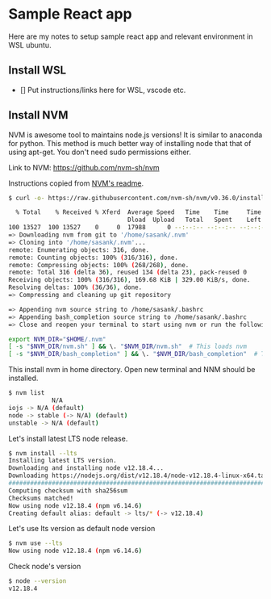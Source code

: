 # Sample React app

Here are my notes to setup sample react app and relevant environment in WSL ubuntu.

## Install WSL

- [] Put instructions/links here for WSL, vscode etc.

## Install NVM

NVM is awesome tool to maintains node.js versions! It is similar to anaconda for python. This method is much better way of installing node that that of using apt-get. You don't need sudo permissions either.

Link to NVM: https://github.com/nvm-sh/nvm

Instructions copied from [NVM's readme](https://github.com/nvm-sh/nvm#install--update-script).

```bash
$ curl -o- https://raw.githubusercontent.com/nvm-sh/nvm/v0.36.0/install.sh | bash

  % Total    % Received % Xferd  Average Speed   Time    Time     Time  Current
                                 Dload  Upload   Total   Spent    Left  Speed
100 13527  100 13527    0     0  17988      0 --:--:-- --:--:-- --:--:-- 17964
=> Downloading nvm from git to '/home/sasank/.nvm'
=> Cloning into '/home/sasank/.nvm'...
remote: Enumerating objects: 316, done.
remote: Counting objects: 100% (316/316), done.
remote: Compressing objects: 100% (268/268), done.
remote: Total 316 (delta 36), reused 134 (delta 23), pack-reused 0
Receiving objects: 100% (316/316), 169.68 KiB | 329.00 KiB/s, done.
Resolving deltas: 100% (36/36), done.
=> Compressing and cleaning up git repository

=> Appending nvm source string to /home/sasank/.bashrc
=> Appending bash_completion source string to /home/sasank/.bashrc
=> Close and reopen your terminal to start using nvm or run the following to use it now:

export NVM_DIR="$HOME/.nvm"
[ -s "$NVM_DIR/nvm.sh" ] && \. "$NVM_DIR/nvm.sh"  # This loads nvm
[ -s "$NVM_DIR/bash_completion" ] && \. "$NVM_DIR/bash_completion"  # This loads nvm bash_completion
```

This install nvm in home directory. Open new terminal and NNM should be installed.

```bash
$ nvm list
            N/A
iojs -> N/A (default)
node -> stable (-> N/A) (default)
unstable -> N/A (default)
```

Let's install latest LTS node release.

```bash
$ nvm install --lts
Installing latest LTS version.
Downloading and installing node v12.18.4...
Downloading https://nodejs.org/dist/v12.18.4/node-v12.18.4-linux-x64.tar.xz...
########################################################################################## 100.0%
Computing checksum with sha256sum
Checksums matched!
Now using node v12.18.4 (npm v6.14.6)
Creating default alias: default -> lts/* (-> v12.18.4)
```

Let's use lts version as default node version


```bash
$ nvm use --lts
Now using node v12.18.4 (npm v6.14.6)
```

Check node's version

```bash
$ node --version
v12.18.4
```